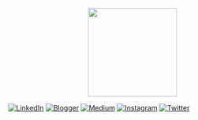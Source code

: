 <p align="center">
  <a href="https://github.com/gonexwind">
    <img height="180em"  src="https://github-readme-stats.vercel.app/api?username=gonexwind&count_private=true&theme=vue-dark&show_icons=true" />
  </a>  
</p>

 <a href="https://www.linkedin.com/in/fikkyardianto" target="_blank"><img src="https://img.shields.io/badge/LinkedIn-%230a66c2.svg?&style=flat-square&logo=linkedin&logoColor=white" alt="LinkedIn"></a>  <a href="https://fikkynote.blogspot.com/" target="_blank"><img src="https://img.shields.io/badge/Blogger-%23fc4f08.svg?&style=flat-square&logo=blogger&logoColor=white" alt="Blogger"></a>  <a href="https://www.youtube.com/channel/UCKv1DvnWiOXl1GtCFEZKr1Q" target="_blank"><img src="https://img.shields.io/badge/Youtube-%23FF0000.svg?&style=flat-square&logo=youtube&logoColor=white" alt="Medium"></a>  <a href="https://www.instagram.com/fikkyardianto" target="_blank"><img src="https://img.shields.io/badge/Instagram-%23E4405F.svg?&style=flat-square&logo=instagram&logoColor=white" alt="Instagram"></a>  <a href="https://www.twitter.com/gonexwind" target="_blank"><img src="https://img.shields.io/badge/Twitter-%231da1f2.svg?&style=flat-square&logo=twitter&logoColor=white" alt="Twitter"></a> 
